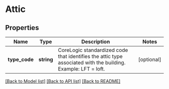 # Attic

## Properties
Name | Type | Description | Notes
------------ | ------------- | ------------- | -------------
**type_code** | **string** | CoreLogic standardized code that identifies the attic type associated with the building. Example: LFT &#x3D; loft. | [optional] 

[[Back to Model list]](../../README.md#documentation-for-models) [[Back to API list]](../../README.md#documentation-for-api-endpoints) [[Back to README]](../../README.md)

